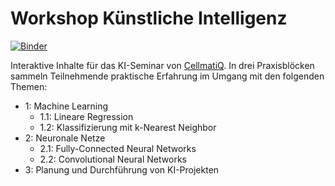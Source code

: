 # Workshop Künstliche Intelligenz

[![Binder](https://mybinder.org/badge_logo.svg)](https://mybinder.org/v2/gh/leweohlsen/cellmatiq-workshop/master)

Interaktive Inhalte für das KI-Seminar von [CellmatiQ](https://cellmatiq.com). In drei Praxisblöcken sammeln Teilnehmende praktische Erfahrung im Umgang mit den folgenden Themen:

* 1: Machine Learning
  * 1.1: Lineare Regression
  * 1.2: Klassifizierung mit k-Nearest Neighbor
* 2: Neuronale Netze
  * 2.1: Fully-Connected Neural Networks
  * 2.2: Convolutional Neural Networks
* 3: Planung und Durchführung von KI-Projekten
